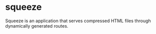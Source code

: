 # squeeze
Squeeze is an application that serves compressed HTML files through dynamically generated routes.
